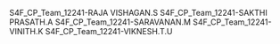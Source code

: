 S4F_CP_Team_12241-RAJA VISHAGAN.S
S4F_CP_Team_12241-SAKTHI PRASATH.A
S4F_CP_Team_12241-SARAVANAN.M
S4F_CP_Team_12241-VINITH.K
S4F_CP_Team_12241-VIKNESH.T.U
